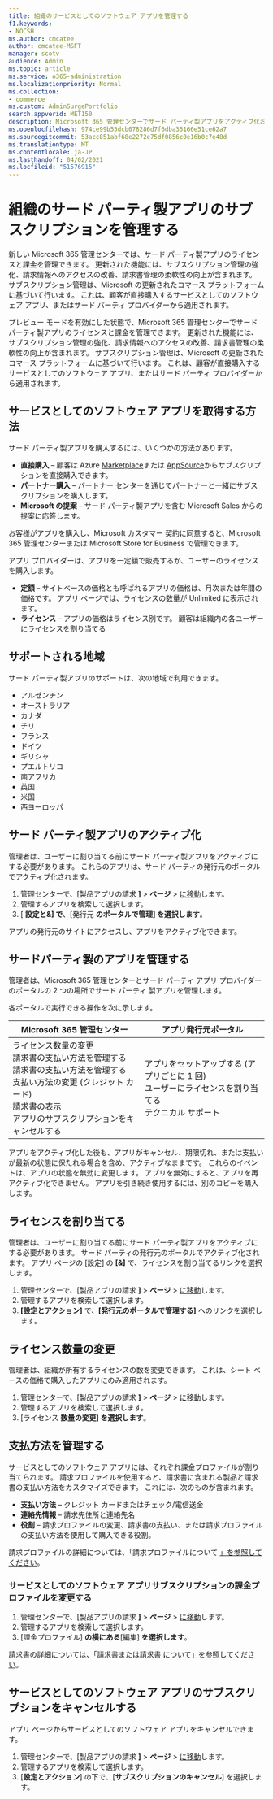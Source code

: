 ```yaml
---
title: 組織のサービスとしてのソフトウェア アプリを管理する
f1.keywords:
- NOCSH
ms.author: cmcatee
author: cmcatee-MSFT
manager: scotv
audience: Admin
ms.topic: article
ms.service: o365-administration
ms.localizationpriority: Normal
ms.collection:
- commerce
ms.custom: AdminSurgePortfolio
search.appverid: MET150
description: Microsoft 365 管理センターでサード パーティ製アプリをアクティブ化および管理する方法について説明します。
ms.openlocfilehash: 974ce99b55dcb078286d7f6dba35166e51ce62a7
ms.sourcegitcommit: 53acc851abf68e2272e75df0856c0e16b0c7e48d
ms.translationtype: MT
ms.contentlocale: ja-JP
ms.lasthandoff: 04/02/2021
ms.locfileid: "51576915"
---
```

# <a name="manage-third-party-app-subscriptions-for-your-organization"></a>組織のサード パーティ製アプリのサブスクリプションを管理する

新しい Microsoft 365 管理センターでは、サード パーティ製アプリのライセンスと課金を管理できます。 更新された機能には、サブスクリプション管理の強化、請求情報へのアクセスの改善、請求書管理の柔軟性の向上が含まれます。 サブスクリプション管理は、Microsoft の更新されたコマース プラットフォームに基づいて行います。 これは、顧客が直接購入するサービスとしてのソフトウェア アプリ、またはサード パーティ プロバイダーから適用されます。

プレビュー モードを有効にした状態で、Microsoft 365 管理センターでサード パーティ製アプリのライセンスと課金を管理できます。 更新された機能には、サブスクリプション管理の強化、請求情報へのアクセスの改善、請求書管理の柔軟性の向上が含まれます。 サブスクリプション管理は、Microsoft の更新されたコマース プラットフォームに基づいて行います。 これは、顧客が直接購入するサービスとしてのソフトウェア アプリ、またはサード パーティ プロバイダーから適用されます。

## <a name="how-to-get-software-as-a-service-apps"></a>サービスとしてのソフトウェア アプリを取得する方法

サード パーティ製アプリを購入するには、いくつかの方法があります。

- **直接購入** – 顧客は Azure [Marketplace](https://azuremarketplace.microsoft.com/marketplace/)または [AppSource](https://www.appsource.com/)からサブスクリプションを直接購入できます。
- **パートナー購入** – パートナー センターを通じてパートナーと一緒にサブスクリプションを購入します。
- **Microsoft の提案** – サード パーティ製アプリを含む Microsoft Sales からの提案に応答します。

お客様がアプリを購入し、Microsoft カスタマー 契約に同意すると、Microsoft 365 管理センターまたは Microsoft Store for Business で管理できます。

アプリ プロバイダーは、アプリを一定額で販売するか、ユーザーのライセンスを購入します。

- **定額 –** サイトベースの価格とも呼ばれるアプリの価格は、月次または年間の価格です。 アプリ ページでは、ライセンスの数量が Unlimited に表示されます。
- **ライセンス** – アプリの価格はライセンス別です。 顧客は組織内の各ユーザーにライセンスを割り当てる

## <a name="supported-regions"></a>サポートされる地域

サード パーティ製アプリのサポートは、次の地域で利用できます。

- アルゼンチン
- オーストラリア
- カナダ
- チリ
- フランス
- ドイツ
- ギリシャ
- プエルトリコ
- 南アフリカ
- 英国
- 米国
- 西ヨーロッパ

## <a name="activate-third-party-apps"></a>サード パーティ製アプリのアクティブ化

管理者は、ユーザーに割り当てる前にサード パーティ製アプリをアクティブにする必要があります。 これらのアプリは、サード パーティの発行元のポータルでアクティブ化されます。

1. 管理センターで、[製品アプリの請求 **]**  >  **ページ**  >  <a href="https://go.microsoft.com/fwlink/p/?linkid=2125823" target="_blank">に移動</a>します。
2. 管理するアプリを検索して選択します。
3. [ **設定と&] で**、[発行元 **のポータルで管理] を選択します**。

アプリの発行元のサイトにアクセスし、アプリをアクティブ化できます。

## <a name="manage-third-party-apps"></a>サードパーティ製のアプリを管理する

管理者は、Microsoft 365 管理センターとサード パーティ アプリ プロバイダーのポータルの 2 つの場所でサード パーティ 製アプリを管理します。

各ポータルで実行できる操作を次に示します。

| Microsoft 365 管理センター | アプリ発行元ポータル |
| --- | --- |
| ライセンス数量の変更 <br> 請求書の支払い方法を管理する <br> 請求書の支払い方法を管理する <br> 支払い方法の変更 (クレジット カード) <br> 請求書の表示 <br> アプリのサブスクリプションをキャンセルする | アプリをセットアップする (アプリごとに 1 回) <br> ユーザーにライセンスを割り当てる <br> テクニカル サポート |

アプリをアクティブ化した後も、アプリがキャンセル、期限切れ、または支払いが最新の状態に保たれる場合を含め、アクティブなままです。 これらのイベントは、アプリの状態を無効に変更します。 アプリを無効にすると、アプリを再アクティブ化できません。 アプリを引き続き使用するには、別のコピーを購入します。

## <a name="assign-licenses"></a>ライセンスを割り当てる

管理者は、ユーザーに割り当てる前にサード パーティ製アプリをアクティブにする必要があります。 サード パーティの発行元のポータルでアクティブ化されます。 アプリ ページの [設定] の **[&]** で、ライセンスを割り当てるリンクを選択します。

1. 管理センターで、[製品アプリの請求 **]**  >  **ページ**  >  <a href="https://go.microsoft.com/fwlink/p/?linkid=2125823" target="_blank">に移動</a>します。
2. 管理するアプリを検索して選択します。
3. **[設定とアクション]** で、**[発行元のポータルで管理する]** へのリンクを選択します。

## <a name="change-license-quantity"></a>ライセンス数量の変更

管理者は、組織が所有するライセンスの数を変更できます。 これは、シート ベースの価格で購入したアプリにのみ適用されます。

1. 管理センターで、[製品アプリの請求 **]**  >  **ページ**  >  <a href="https://go.microsoft.com/fwlink/p/?linkid=2125823" target="_blank">に移動</a>します。
2. 管理するアプリを検索して選択します。
3. [ライセンス **数量の変更] を選択します**。

## <a name="manage-payment-methods"></a>支払方法を管理する

サービスとしてのソフトウェア アプリには、それぞれ課金プロファイルが割り当てられます。 請求プロファイルを使用すると、請求書に含まれる製品と請求書の支払い方法をカスタマイズできます。 これには、次のものが含まれます。

- **支払い方法** – クレジット カードまたはチェック/電信送金
- **連絡先情報** – 請求先住所と連絡先名
- **役割** – 請求プロファイルの変更、請求書の支払い、または請求プロファイルの支払い方法を使用して購入できる役割。

請求プロファイルの詳細については、「請求プロファイルについて [」を参照してください](/microsoft-store/billing-profile)。

### <a name="change-the-billing-profile-on-a-software-as-a-service-app-subscription"></a>サービスとしてのソフトウェア アプリサブスクリプションの課金プロファイルを変更する

1. 管理センターで、[製品アプリの請求 **]**  >  **ページ**  >  <a href="https://go.microsoft.com/fwlink/p/?linkid=2125823" target="_blank">に移動</a>します。
2. 管理するアプリを検索して選択します。
3. [課金プロファイル] **の横にある**[編集] **を選択します**。

請求書の詳細については、「請求書または請求書 [について」を参照してください](billing-and-payments/understand-your-invoice.md)。

## <a name="cancel-a-software-as-a-service-app-subscription"></a>サービスとしてのソフトウェア アプリのサブスクリプションをキャンセルする

アプリ ページからサービスとしてのソフトウェア アプリをキャンセルできます。

1. 管理センターで、[製品アプリの請求 **]**  >  **ページ**  >  <a href="https://go.microsoft.com/fwlink/p/?linkid=2125823" target="_blank">に移動</a>します。
2. 管理するアプリを検索して選択します。
3. [**設定とアクション**] の下で、[**サブスクリプションのキャンセル**] を選択します。